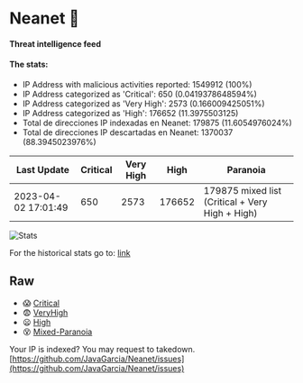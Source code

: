 # Neanet :hocho:
#### Threat intelligence feed
#### The stats:

- IP Address with malicious activities reported: 1549912 (100%)
- IP Address categorized as 'Critical':  650 (0.0419378648594%)
- IP Address categorized as 'Very High':  2573 (0.166009425051%)
- IP Address categorized as 'High':  176652 (11.3975503125)
- Total de direcciones IP indexadas en Neanet:  179875 (11.6054976024%)
- Total de direcciones IP descartadas en Neanet:  1370037 (88.3945023976%)

| Last Update | Critical | Very High | High | Paranoia |
| --- | --- | --- | --- | --- |
| 2023-04-02 17:01:49 | 650 | 2573 | 176652 | 179875 mixed list (Critical + Very High + High)|

![Stats](https://docs.google.com/spreadsheets/d/e/2PACX-1vSnaNMIXVabIpDJjufMlzH7poXnshF3mgd8Is1g9ytUEzVsP5my4Trn8f-xkoLLQ38xpL3HtmUexLo6/pubchart?oid=501124687&format=image)

For the historical stats go to: [link](/stats.csv)
## Raw
- :scream: [Critical](https://raw.githubusercontent.com/JavaGarcia/Neanet/master/blacklists/neanet_critical.txt)
- :fearful: [VeryHigh](https://raw.githubusercontent.com/JavaGarcia/Neanet/master/blacklists/neanet_veryHigh.txtt)
- :frowning: [High](https://raw.githubusercontent.com/JavaGarcia/Neanet/master/blacklists/neanet_high.txt)
- :dizzy_face: [Mixed-Paranoia](https://raw.githubusercontent.com/JavaGarcia/Neanet/master/blacklists/neanet_all.txt)


Your IP is indexed? You may request to takedown. [https://github.com/JavaGarcia/Neanet/issues](https://github.com/JavaGarcia/Neanet/issues)

































































































































































































































































































































































































































































































































































































































































































































































































































































































































































































































































































































































































































































































































































































































































































































































































































































































































































































































































































































































































































































































































































































































































































































































































































































































































































































































































































































































































































































































































































































































































































































































































































































































































































































































































































































































































































































































































































































































































































































































































































































































































































































































































































































































































































































































































































































































































































































































































































































































































































































































































































































































































































































































































































































































































































































































































































































































































































































































































































































































































































































































































































































































































































































































































































































































































































































































































































































































































































































































































































































































































































































































































































































































































































































































































































































































































































































































































































































































































































































































































































































































































































































































































































































































































































































































































































































































































































































































































































































































































































































































































































































































































































































































































































































































































































































































































































































































































































































































































































































































































































































































































































































































































































































































































































































































































